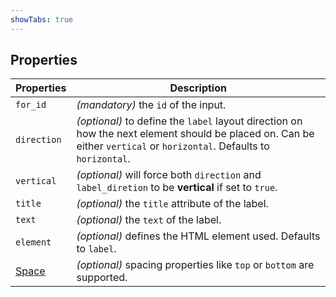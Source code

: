 ```yaml
---
showTabs: true
---
```


## Properties

| Properties                                  | Description                                                                                                                                                          |
| ------------------------------------------- | -------------------------------------------------------------------------------------------------------------------------------------------------------------------- |
| `for_id`                                    | _(mandatory)_ the `id` of the input.                                                                                                                                 |
| `direction`                                 | _(optional)_ to define the `label` layout direction on how the next element should be placed on. Can be either `vertical` or `horizontal`. Defaults to `horizontal`. |
| `vertical`                                  | _(optional)_ will force both `direction` and `label_diretion` to be **vertical** if set to `true`.                                                                   |
| `title`                                     | _(optional)_ the `title` attribute of the label.                                                                                                                     |
| `text`                                      | _(optional)_ the `text` of the label.                                                                                                                                |
| `element`                                   | _(optional)_ defines the HTML element used. Defaults to `label`.                                                                                                     |
| [Space](/uilib/components/space/properties) | _(optional)_ spacing properties like `top` or `bottom` are supported.                                                                                                |

